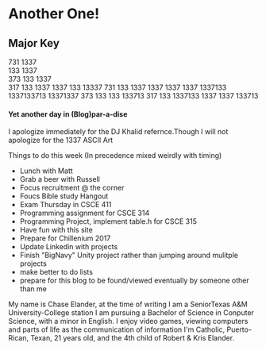 # Another One! 
## Major Key

731     1337                 
133    1337                  
373   133    1337               
317  133  1337  1337 133    13337 
731 133  1337   1337 1337  1337 
1337133  1337133713  13371337 
373  133  133        133713 
317   133  1337133   1337 
                    1337 
                 133713 
                   
#### Yet another day in (Blog)par-a-dise

I apologize immediately for the DJ Khalid refernce.Though I will not apologize for the 1337 ASCII Art

Things to do this week (In precedence mixed weirdly with timing)
* Lunch with Matt
* Grab a beer with Russell
* Focus recruitment @ the corner
* Foucs Bible study Hangout
* Exam Thursday in CSCE 411
* Programming assignment for CSCE 314
* Programming Project, implement table.h for CSCE 315
* Have fun with this site
* Prepare for Chillenium 2017
* Update Linkedin with projects
* Finish "BigNavy" Unity project rather than jumping around mulitple projects
* make better to do lists
* prepare for this blog to be found/viewed eventually by someone other than me

My name is Chase Elander, at the time of writing I am a SeniorTexas A&M University-College station
I am pursuing a Bachelor of Science in Conputer Science, with a minor in English.
I enjoy video games, viewing computers and parts of life as the communication of information
I'm Catholic, Puerto-Rican, Texan, 21 years old, and the 4th child of Robert & Kris Elander.

